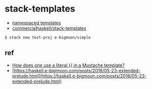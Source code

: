 # stack-templates

- [namespaced templates](https://haskell.e-bigmoon.com/posts/2018/06-27-namespaced-templates.html)
- [commercialhaskell/stack-templates](https://github.com/commercialhaskell/stack-templates)

```shell
$ stack new test-proj e-bigmoon/simple
```

## ref

- [How does one use a literal {{ in a Mustache template?](https://stackoverflow.com/questions/11042926/how-does-one-use-a-literal-in-a-mustache-template)
- [https://haskell.e-bigmoon.com/posts/2018/05-23-extended-prelude.html](https://haskell.e-bigmoon.com/posts/2018/05-23-extended-prelude.html)
